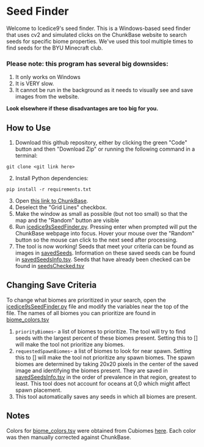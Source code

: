 # Seed Finder

Welcome to Icedice9's seed finder. This is a Windows-based seed finder that uses cv2 and simulated clicks on the ChunkBase website to search seeds for specific biome properties. We've used this tool multiple times to find seeds for the BYU Minecraft club.

### **Please note: this program has several big downsides:**
1. It only works on Windows
2. It is VERY slow.
3. It cannot be run in the background as it needs to visually see and save images from the website. 

**Look elsewhere if these disadvantages are too big for you.**

## How to Use
1. Download this github repository, either by clicking the green "Code" button and then "Download Zip" or running the following command in a terminal:
```
git clone <git link here>
```
2. Install Python dependencies:
```
pip install -r requirements.txt
```
3. Open [this link to ChunkBase](https://www.chunkbase.com/apps/biome-finder#seed=0&platform=java_1_21_5&dimension=overworld&x=0&z=0&zoom=0).
4. Deselect the "Grid Lines" checkbox. 
5. Make the window as small as possible (but not too small) so that the map and the "Random" button are visible
6. Run [icedice9sSeedFinder.py](./icedice9sSeedFinder.py). Pressing enter when prompted will put the ChunkBase webpage into focus. Hover your mouse over the "Random" button so the mouse can click to the next seed after processing.
7. The tool is now working! Seeds that meet your criteria can be found as images in [savedSeeds](./savedSeeds/). Information on these saved seeds can be found in [savedSeedsInfo.tsv](./savedSeedsInfo.tsv). Seeds that have already been checked can be found in [seedsChecked.tsv](./seedsChecked.tsv)

## Changing Save Criteria
To change what biomes are prioritized in your search, open the [icedice9sSeedFinder.py](./icedice9sSeedFinder.py) file and modify the variables near the top of the file. The names of all biomes you can prioritize are found in [biome_colors.tsv](./biome_colors.tsv)
1. `priorityBiomes`- a list of biomes to prioritize. The tool will try to find seeds with the largest percent of these biomes present. Setting this to [] will make the tool not prioritize any biomes.
2. `requestedSpawnBiomes`- a list of biomes to look for near spawn. Setting this to [] will make the tool not prioritize any spawn biomes. The spawn biomes are determined by taking 20x20 pixels in the center of the saved image and identifying the biomes present. They are saved in [savedSeedsInfo.tsv](./savedSeedsInfo.tsv) in the order of prevalence in that region, greatest to least. This tool does not account for oceans at 0,0 which might affect spawn placement.
3. This tool automatically saves any seeds in which all biomes are present.

## Notes
Colors for [biome_colors.tsv](./biome_colors.tsv) were obtained from Cubiomes [here](https://github.com/Cubitect/cubiomes/blob/master/util.c#L454). Each color was then manually corrected against ChunkBase.
